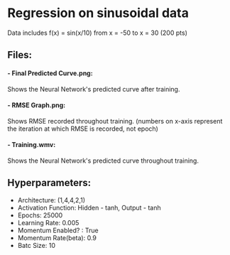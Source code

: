 # Regression on sinusoidal data

Data includes f(x) = sin(x/10) from x = -50 to x = 30 (200 pts)

## Files:  
#### - Final Predicted Curve.png:  
Shows the Neural Network's predicted curve after training.

#### - RMSE Graph.png:  
Shows RMSE recorded throughout training. (numbers on x-axis represent the iteration at which RMSE is recorded, not epoch)

#### - Training.wmv:
Shows the Neural Network's predicted curve throughout training.

## Hyperparameters:  
- Architecture: (1,4,4,2,1)
- Activation Function: Hidden - tanh, Output - tanh
- Epochs: 25000
- Learning Rate: 0.005
- Momentum Enabled? : True
- Momentum Rate(beta): 0.9
- Batc Size: 10
